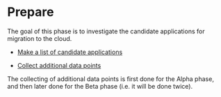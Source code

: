 # Prepare

The goal of this phase is to investigate the candidate applications for migration to the cloud.

  * [Make a list of candidate applications](./List-candidate-applications.md)

  * [Collect additional data points](./Collect-application-data.md)

The collecting of additional data points is first done for the Alpha phase, and then later done for the Beta phase (i.e. it will be done twice).
